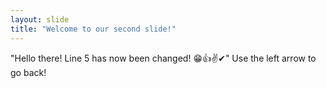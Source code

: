 ```yaml
---
layout: slide
title: "Welcome to our second slide!"
---
```

"Hello there! Line 5 has now been changed! 😁👍✌✔" 
Use the left arrow to go back!
